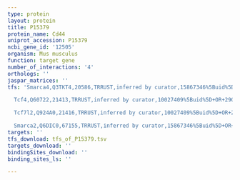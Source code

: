 ```yaml
---
type: protein
layout: protein
title: P15379
protein_name: Cd44
uniprot_accession: P15379
ncbi_gene_id: '12505'
organism: Mus musculus
function: target gene
number_of_interactions: '4'
orthologs: ''
jaspar_matrices: ''
tfs: 'Smarca4,Q3TKT4,20586,TRRUST,inferred by curator,15867346%5Buid%5D+OR+29087512%5Buid%5D,Yes

  Tcf4,Q60722,21413,TRRUST,inferred by curator,10027409%5Buid%5D+OR+29087512%5Buid%5D,Yes

  Tcf7l2,Q924A0,21416,TRRUST,inferred by curator,10027409%5Buid%5D+OR+29087512%5Buid%5D,Yes

  Smarca2,Q6DIC0,67155,TRRUST,inferred by curator,15867346%5Buid%5D+OR+29087512%5Buid%5D,Yes'
targets: ''
tfs_download: tfs_of_P15379.tsv
targets_download: ''
bindingSites_download: ''
binding_sites_ls: ''

---
```

